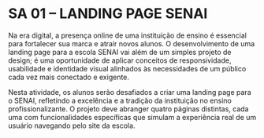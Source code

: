 # SA 01 – LANDING PAGE SENAI

Na era digital, a presença online de uma instituição de ensino é essencial para fortalecer sua marca e atrair novos alunos. O desenvolvimento de uma landing page para a escola SENAI vai além de um simples projeto de design; é uma oportunidade de aplicar conceitos de responsividade, usabilidade e identidade visual alinhados às necessidades de um público cada vez mais conectado e exigente.

Nesta atividade, os alunos serão desafiados a criar uma landing page para o SENAI, refletindo a excelência e a tradição da instituição no ensino profissionalizante. O projeto deve abranger quatro páginas distintas, cada uma com funcionalidades específicas que simulam a experiência real de um usuário navegando pelo site da escola.